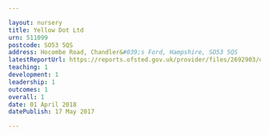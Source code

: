 ```yaml
---

layout: nursery
title: Yellow Dot Ltd
urn: 511099
postcode: SO53 5QS
address: Hocombe Road, Chandler&#039;s Ford, Hampshire, SO53 5QS
latestReportUrl: https://reports.ofsted.gov.uk/provider/files/2692903/urn/511099.pdf
teaching: 1
development: 1
leadership: 1
outcomes: 1
overall: 1
date: 01 April 2018 
datePublish: 17 May 2017

---
```

